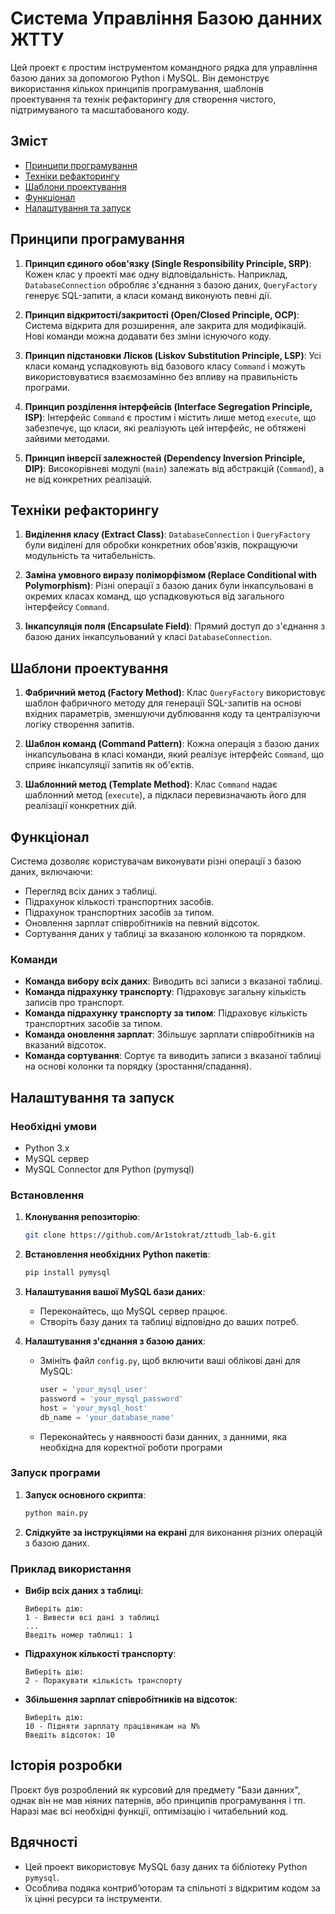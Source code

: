 # Система Управління Базою данних ЖТТУ

Цей проект є простим інструментом командного рядка для управління базою даних за допомогою Python і MySQL. Він демонструє використання кількох принципів програмування, шаблонів проектування та технік рефакторингу для створення чистого, підтримуваного та масштабованого коду.

## Зміст
- [Принципи програмування](#принципи-програмування)
- [Техніки рефакторингу](#техніки-рефакторингу)
- [Шаблони проектування](#шаблони-проектування)
- [Функціонал](#функціонал)
- [Налаштування та запуск](#налаштування-та-запуск)

## Принципи програмування

1. **Принцип єдиного обов'язку (Single Responsibility Principle, SRP)**: Кожен клас у проекті має одну відповідальність. Наприклад, `DatabaseConnection` обробляє з'єднання з базою даних, `QueryFactory` генерує SQL-запити, а класи команд виконують певні дії.

2. **Принцип відкритості/закритості (Open/Closed Principle, OCP)**: Система відкрита для розширення, але закрита для модифікацій. Нові команди можна додавати без зміни існуючого коду.

3. **Принцип підстановки Лісков (Liskov Substitution Principle, LSP)**: Усі класи команд успадковують від базового класу `Command` і можуть використовуватися взаємозамінно без впливу на правильність програми.

4. **Принцип розділення інтерфейсів (Interface Segregation Principle, ISP)**: Інтерфейс `Command` є простим і містить лише метод `execute`, що забезпечує, що класи, які реалізують цей інтерфейс, не обтяжені зайвими методами.

5. **Принцип інверсії залежностей (Dependency Inversion Principle, DIP)**: Високорівневі модулі (`main`) залежать від абстракцій (`Command`), а не від конкретних реалізацій.

## Техніки рефакторингу

1. **Виділення класу (Extract Class)**: `DatabaseConnection` і `QueryFactory` були виділені для обробки конкретних обов'язків, покращуючи модульність та читабельність.

2. **Заміна умовного виразу поліморфізмом (Replace Conditional with Polymorphism)**: Різні операції з базою даних були інкапсульовані в окремих класах команд, що успадковуються від загального інтерфейсу `Command`.

3. **Інкапсуляція поля (Encapsulate Field)**: Прямий доступ до з'єднання з базою даних інкапсульований у класі `DatabaseConnection`.

## Шаблони проектування

1. **Фабричний метод (Factory Method)**: Клас `QueryFactory` використовує шаблон фабричного методу для генерації SQL-запитів на основі вхідних параметрів, зменшуючи дублювання коду та централізуючи логіку створення запитів.

2. **Шаблон команд (Command Pattern)**: Кожна операція з базою даних інкапсульована в класі команди, який реалізує інтерфейс `Command`, що сприяє інкапсуляції запитів як об'єктів.

3. **Шаблонний метод (Template Method)**: Клас `Command` надає шаблонний метод (`execute`), а підкласи перевизначають його для реалізації конкретних дій.

## Функціонал

Система дозволяє користувачам виконувати різні операції з базою даних, включаючи:
- Перегляд всіх даних з таблиці.
- Підрахунок кількості транспортних засобів.
- Підрахунок транспортних засобів за типом.
- Оновлення зарплат співробітників на певний відсоток.
- Сортування даних у таблиці за вказаною колонкою та порядком.

### Команди
- **Команда вибору всіх даних**: Виводить всі записи з вказаної таблиці.
- **Команда підрахунку транспорту**: Підраховує загальну кількість записів про транспорт.
- **Команда підрахунку транспорту за типом**: Підраховує кількість транспортних засобів за типом.
- **Команда оновлення зарплат**: Збільшує зарплати співробітників на вказаний відсоток.
- **Команда сортування**: Сортує та виводить записи з вказаної таблиці на основі колонки та порядку (зростання/спадання).

## Налаштування та запуск

### Необхідні умови
- Python 3.x
- MySQL сервер
- MySQL Connector для Python (pymysql)

### Встановлення

1. **Клонування репозиторію**:
    ```bash
    git clone https://github.com/Ar1stokrat/zttudb_lab-6.git
    ```

2. **Встановлення необхідних Python пакетів**:
    ```bash
    pip install pymysql
    ```

3. **Налаштування вашої MySQL бази даних**:
    - Переконайтесь, що MySQL сервер працює.
    - Створіть базу даних та таблиці відповідно до ваших потреб.

4. **Налаштування з'єднання з базою даних**:
    - Змініть файл `config.py`, щоб включити ваші облікові дані для MySQL:
        ```python
        user = 'your_mysql_user'
        password = 'your_mysql_password'
        host = 'your_mysql_host'
        db_name = 'your_database_name'
        ```
    - Переконайтесь у наявноості бази данних, з данними, яка необхідна для коректної роботи програми
### Запуск програми

1. **Запуск основного скрипта**:
    ```bash
    python main.py
    ```

2. **Слідкуйте за інструкціями на екрані** для виконання різних операцій з базою даних.

### Приклад використання
- **Вибір всіх даних з таблиці**:
    ```
    Виберіть дію:
    1 - Вивести всі дані з таблиці
    ...
    Введіть номер таблиці: 1
    ```

- **Підрахунок кількості транспорту**:
    ```
    Виберіть дію:
    2 - Порахувати кількість транспорту
    ```

- **Збільшення зарплат співробітників на відсоток**:
    ```
    Виберіть дію:
    10 - Підняти зарплату працівникам на N%
    Введіть відсоток: 10
    ```
## Історія розробки
Проєкт був розроблений як курсовий для предмету "Бази данних", однак він не мав ніяних патернів, або принципів програмування і тп. Наразі має всі необхідні функції, оптимізацію і читабельний код.

## Вдячності
- Цей проект використовує MySQL базу даних та бібліотеку Python `pymysql`.
- Особлива подяка контриб’юторам та спільноті з відкритим кодом за їх цінні ресурси та інструменти.

